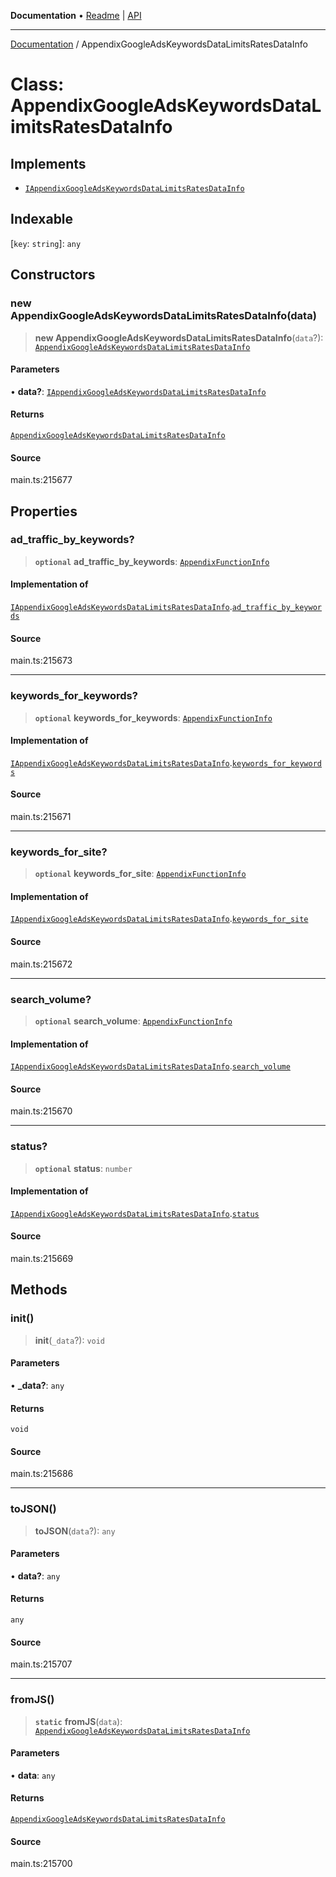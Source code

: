 **Documentation** • [Readme](../README.md) \| [API](../globals.md)

***

[Documentation](../README.md) / AppendixGoogleAdsKeywordsDataLimitsRatesDataInfo

# Class: AppendixGoogleAdsKeywordsDataLimitsRatesDataInfo

## Implements

- [`IAppendixGoogleAdsKeywordsDataLimitsRatesDataInfo`](../interfaces/IAppendixGoogleAdsKeywordsDataLimitsRatesDataInfo.md)

## Indexable

 \[`key`: `string`\]: `any`

## Constructors

### new AppendixGoogleAdsKeywordsDataLimitsRatesDataInfo(data)

> **new AppendixGoogleAdsKeywordsDataLimitsRatesDataInfo**(`data`?): [`AppendixGoogleAdsKeywordsDataLimitsRatesDataInfo`](AppendixGoogleAdsKeywordsDataLimitsRatesDataInfo.md)

#### Parameters

• **data?**: [`IAppendixGoogleAdsKeywordsDataLimitsRatesDataInfo`](../interfaces/IAppendixGoogleAdsKeywordsDataLimitsRatesDataInfo.md)

#### Returns

[`AppendixGoogleAdsKeywordsDataLimitsRatesDataInfo`](AppendixGoogleAdsKeywordsDataLimitsRatesDataInfo.md)

#### Source

main.ts:215677

## Properties

### ad\_traffic\_by\_keywords?

> **`optional`** **ad\_traffic\_by\_keywords**: [`AppendixFunctionInfo`](AppendixFunctionInfo.md)

#### Implementation of

[`IAppendixGoogleAdsKeywordsDataLimitsRatesDataInfo`](../interfaces/IAppendixGoogleAdsKeywordsDataLimitsRatesDataInfo.md).[`ad_traffic_by_keywords`](../interfaces/IAppendixGoogleAdsKeywordsDataLimitsRatesDataInfo.md#ad_traffic_by_keywords)

#### Source

main.ts:215673

***

### keywords\_for\_keywords?

> **`optional`** **keywords\_for\_keywords**: [`AppendixFunctionInfo`](AppendixFunctionInfo.md)

#### Implementation of

[`IAppendixGoogleAdsKeywordsDataLimitsRatesDataInfo`](../interfaces/IAppendixGoogleAdsKeywordsDataLimitsRatesDataInfo.md).[`keywords_for_keywords`](../interfaces/IAppendixGoogleAdsKeywordsDataLimitsRatesDataInfo.md#keywords_for_keywords)

#### Source

main.ts:215671

***

### keywords\_for\_site?

> **`optional`** **keywords\_for\_site**: [`AppendixFunctionInfo`](AppendixFunctionInfo.md)

#### Implementation of

[`IAppendixGoogleAdsKeywordsDataLimitsRatesDataInfo`](../interfaces/IAppendixGoogleAdsKeywordsDataLimitsRatesDataInfo.md).[`keywords_for_site`](../interfaces/IAppendixGoogleAdsKeywordsDataLimitsRatesDataInfo.md#keywords_for_site)

#### Source

main.ts:215672

***

### search\_volume?

> **`optional`** **search\_volume**: [`AppendixFunctionInfo`](AppendixFunctionInfo.md)

#### Implementation of

[`IAppendixGoogleAdsKeywordsDataLimitsRatesDataInfo`](../interfaces/IAppendixGoogleAdsKeywordsDataLimitsRatesDataInfo.md).[`search_volume`](../interfaces/IAppendixGoogleAdsKeywordsDataLimitsRatesDataInfo.md#search_volume)

#### Source

main.ts:215670

***

### status?

> **`optional`** **status**: `number`

#### Implementation of

[`IAppendixGoogleAdsKeywordsDataLimitsRatesDataInfo`](../interfaces/IAppendixGoogleAdsKeywordsDataLimitsRatesDataInfo.md).[`status`](../interfaces/IAppendixGoogleAdsKeywordsDataLimitsRatesDataInfo.md#status)

#### Source

main.ts:215669

## Methods

### init()

> **init**(`_data`?): `void`

#### Parameters

• **\_data?**: `any`

#### Returns

`void`

#### Source

main.ts:215686

***

### toJSON()

> **toJSON**(`data`?): `any`

#### Parameters

• **data?**: `any`

#### Returns

`any`

#### Source

main.ts:215707

***

### fromJS()

> **`static`** **fromJS**(`data`): [`AppendixGoogleAdsKeywordsDataLimitsRatesDataInfo`](AppendixGoogleAdsKeywordsDataLimitsRatesDataInfo.md)

#### Parameters

• **data**: `any`

#### Returns

[`AppendixGoogleAdsKeywordsDataLimitsRatesDataInfo`](AppendixGoogleAdsKeywordsDataLimitsRatesDataInfo.md)

#### Source

main.ts:215700
